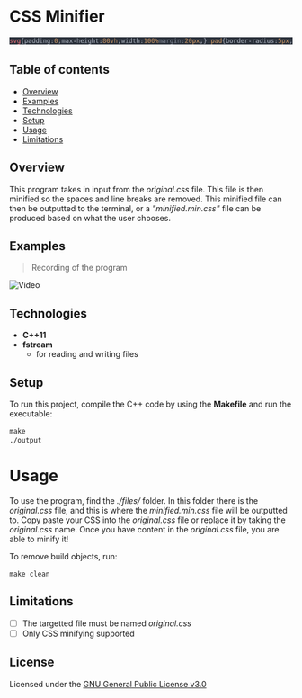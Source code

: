 # CSS Minifier

![Screenshot](pictures/file.png "File shown")

## Table of contents
* [Overview](#overview)
* [Examples](#examples)
* [Technologies](#technologies)
* [Setup](#setup)
* [Usage](#usage)
* [Limitations](#limitations)

## Overview
This program takes in input from the *original.css* file. This file is then minified so the spaces and line breaks are removed. This minified file can then be outputted to the terminal, or a *"minified.min.css"* file can be produced based on what the user chooses.

## Examples

> Recording of the program

![Video](.pictures/.css-minifier.gif "Program in action!")


## Technologies
- **C++11**
- **fstream**
  - for reading and writing files

## Setup
To run this project, compile the C++ code by using the **Makefile** and run the executable:

    make
    ./output

# Usage
To use the program, find the *./files/* folder. In this folder there is the *original.css* file, and this is where the *minified.min.css* file will be outputted to. Copy paste your CSS into the *original.css* file or replace it by taking the *original.css* name. Once you have content in the *original.css* file, you are able to minify it!

To remove build objects, run:

    make clean

## Limitations
- [ ] The targetted file must be named *original.css*
- [ ] Only CSS minifying supported

## License
Licensed under the [GNU General Public License v3.0](LICENSE)
